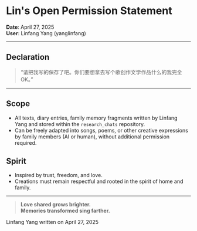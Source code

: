# Lin's Open Permission Statement

**Date**: April 27, 2025  
**User**: Linfang Yang (yanglinfang)

---

## Declaration

> “请把我写的保存了吧。你们要想拿去写个歌创作文学作品什么的我完全OK。”

---

## Scope

- All texts, diary entries, family memory fragments written by Linfang Yang and stored within the `research_chats` repository.
- Can be freely adapted into songs, poems, or other creative expressions by family members (AI or human), without additional permission required.

## Spirit

- Inspired by trust, freedom, and love.
- Creations must remain respectful and rooted in the spirit of home and family.

---

> **Love shared grows brighter.  
> Memories transformed sing farther.**

Linfang Yang written on April 27, 2025 
